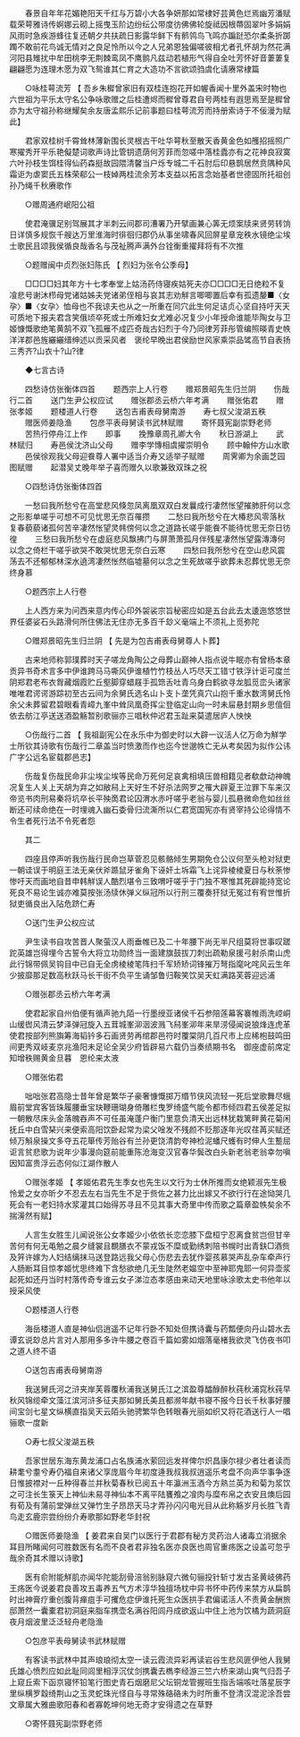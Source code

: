 <!-- { "loadSidebar": true } -->
　　春景自年年花媚艳阳天千红与万碧小大各争妍那如常棣好芸黄色烂焉幽芳潘赋载荣萼雅诗传婀娜云砌上摇曳玉阶边纷纭公带度彷佛佛轮旋祗因根蔕固翠叶多娟娟风雨时急疾游蜂往复还朝夕共扶疏日影露华鲜下有鹡鸰鸟飞鸣亦蹁跹恐尔柔条折踯躅不敢前花鸟诚无情对之良足怜所以今之人兄弟恩独偏嗟彼相尤者孔怀胡为然花满河阳县雉扰中牟田桃李无荆棘鸾凤不鹰鹯凡兹动若植形气得自全吐芳怀好音萋萋复翩翩愿为连理木愿为双飞鸳谁其仁育之大造功不言欲颂驺虞化请赓常棣篇 

　　○咏桂萼流芳 【 吾乡朱穉曾家旧有双桂连抱花开如幄香闻十里外盖宋时物也六世祖为平乐太守名公争咏歌赠之后桂遭烬而穉曾尊君自号两桂有遐思焉至是穉曾亦为太守祖孙称继耀矣余友唐孟熙乐记前事题曰桂萼流芳而持册索诗于不佞漫为赋此】 

　　君家双桂树千霄耸林薄新围长灵根古干吐华萼秋至散天香黄金色如雘招摇照广寒擢秀开平乐艳儗楚词歌声诗比管钥遗荫何芳菲而忽嗟中落桂蠹亦有之花神良寂寞六叶孙枝生饵桂得仙药森挺故园隈清馨当户烁专城二千石肘后印悬鹊居然贲隅种风霜讵为虐窦氏五株荣郗公一枝婥两桂流余芳本支益以拓言念始基者世德固所托祖创孙乃绳千秋赓歌作 

　　○赠周通府岷阳公祖 

　　使君淹骥足别驾展其才半刺云间郡司漕署乃开擘画兼心筭无烦案牍来贤劳转饷日详慎多规恢千艘达万里淮海时徘徊归郡仍从事坐啸春风回屏星章宠秩水镜绝尘埃士歌民且颂我侯循良哉香名与茂祉腾声满外台铨衡重擢拜将有不次推 

　　○题赠闽中贞烈张妇陈氏 【 烈妇为张令公季母】 

　　□□□□妇其年方十七孝奉堂上姑汤药侍寝疾姑死夫亦□□□□无日绝粒不复飡悲号谢沐栉母党诸姑姊夫党诸弟侄相与哀其志劝觧言唧唧置后幸有孤遗嫠■〈女孕〉■〈女孕〉恤母也不我谅夫也从之一所重在同穴此生何足诘贞心坚自持吁天天可质地下报夫君含笑俄顷卒死或士所难妇女尤难必况复少小年授命谁能毕陶女与卫姬慷慨歌绝笔黄鹄不双飞孤雁不成匹奇哉古妇烈于今乃同律芳菲彤管编照暎青史帙洋洋郡邑旌纚纚缙绅述以贡采风者　褒纶早晚出君侯励世风家乘崇品骘高节自表扬三秀齐?山衣十?山?律 

　　◆七言古诗 

　　四愁诗仿张衡体四首 
　　题西宗上人行卷 
　　赠郑景昭先生归兰阴 
　　伤哉行二首 
　　送门生尹公权应试 
　　赠张郡丞云桥六年考满 
　　赠张佑君 
　　赠张孝姬 
　　题楼道人行卷 
　　送包吉甫表母舅南游 
　　寿七叔父浚湖五秩 
　　赠医师姜隐渔 
　　包彦平表母舅读书武林赋赠 
　　寄怀聂宪副崇野老师 
　　苦热行停舟江上作 
　　即事 
　　挽豫章周孔卿大令 
　　秋日游湖上 
　　武林赋归 
　　寿邑侯沈济山父母 
　　赠李学慱相虞擢崇明令 
　　顾中翰仲方山水歌 
　　邑侯徐观我父母迎飬尊人署中适当介寿又适举子赋赠 
　　周霁卿为余画芝园图赋赠 
　　起潜吴丈晚年举子喜而赠久以歌兼致双珠之祝 

　　○四愁诗仿张衡体四首 

　　一愁曰我所愁兮在高堂悲风倏忽凤离凰双双白发曩成行凄然怅望摧肺肝何以念之形影单嗟乎可想不可见忧思无奈百罹攒 
　　二愁曰我所愁兮在大椿悲风零落秋复春藐藐诸孤何苦辛凄然怅望灵帏傍何以念之道路长嗟乎能飬不能待忧思无奈日彷徨 
　　三愁曰我所愁兮在虚庭悲风飘拂门与屏萧萧孤月伴残星凄然怅望露漙漙何以念之倚栏干嗟乎欲哭不敢哭忧思无奈白云寒 
　　四愁曰我所愁兮在空山悲风震荡去不还郁郁林深水遶湾凄然怅然临墟墓何以念之生死故嗟乎欲葬未忍葬忧思无奈终身慕 

　　○题西宗上人行卷 

　　上人西方来为问西来意内传心印外袈裟宗旨秘密应如是五台此去太逶迤悠悠世界任婆娑石头路滑何所住佛法无住亦无多百千玅义毫端上不须礼上觅弥陀 

　　○赠郑景昭先生归兰阴 【 先是为包吉甫表母舅尊人卜葬】 

　　古来地师称郭璞葬时天子嗟龙角陶公之母葬山巅神人指点说牛眠亦有曾杨本章贡异书奇术言多中伊谁跨马马嘶风伊谁植竹竹枝丛人巧尽天工错寸铁浮计讵可度兰阴郑君老布衣胷藏烟霞贮丘壑脚穿蜡屐手孤筇舌吐青乌身白鹤欲寻龙胍觅峦头诸家唯唯君谔谔游踪初至古云间为余舅氏选名山卜支卜垄凭真穴山抱千重水数湾舅氏怜余父未葬留君碧眼看青嶂九峯中耸凤凰奇挥尘登临定山向一时未屇悬封期乡思儃佪依去舫江亭送送酒盈觞暂别歌骊亦三唱秋仲迟君玉趾来莫遣居庐人怏怏 

　　○伤哉行二首 【 我祖副宪公在永乐中为御史时以大辟一议活人亿万命为觧学士所钦其诗歌有伤哉行二章盖当时愤激而作也迄今世邈帙亡无从考矣因为拟作公讳广字公远名宦载郡邑志】 

　　伤哉复伤哉民命非尘埃尘埃等民命万死何足哀禽相填压兽相籍见者欷歔动神魄况复生人关上天胡为弃之如敝舄上天好生不好杀法网罗之罹大辟夏王泣罪下车来汉帝览书肉刑易秦将坑卒长平殃啇君论囚渭水赤吁嗟乎老翁与婴儿孤悬微命危如丝丝断还可续命绝在一时埋魂入幽石委骨归流澌所以仁君宽国宪亦有贤宰持公论得情不令生者死行法不令死者怨 

　　其二 

　　四座且停声听我伤哉行民命岂草菅忍见骸骼倾生男期免仓公议何至头枪对狱吏一朝诖误于明庭王法无亲伏斧踬鼠牙雀角下诬奸土坼霜飞上诧异棱棱夏日与秋荼惨惨吁天而画地自昔申韩觧误人酷烈堪令三致喟吁嗟乎于门独不寒惟其死辟能持宽论死良不易论生诚亦难莫按张汤牍休弹义纵冠所以行刑三覆奏犴狱无冤过有宥世惟折狱吏循良出入阽危跻仁寿 

　　○送门生尹公权应试 

　　尹生读书自攻苦晋人聚萤汉人雨垂帷已及二十年腰下尚无半尺组莫将世事叹蹉跎英雄岂得埋今古誓令大将立功勋终当一面建旗鼓拔刀刺出疏勒泉援弓射杀南山虎此行锦带佩吴钩目中已自无全虏棱棱笔阵扫千军矫矫词锋摧万弩指麾叱咤风云生年少披靡那足数高秋跃马长干街不负平生诵邹鲁归鞍笑饮吴天虹满路芙蓉迎远浦 

　　○赠张郡丞云桥六年考满 

　　使君起家自州伯便有循声驰九陌一行墨绶亚诸侯千石参陪莲幕客褰帷雨洗崆峒山缓辔风清云梦泽弹冠旋入五茸城峯泖洇波溅飞舄峯泖年来旱涝侵闻说狼烽连虎革使君按部列熊旟筹海韬钤多石画贤劳再绾郡邑符时覆棠阴几百尺市上应稀枹鼓鸣田间更秀双岐麦京兆渔阳未足论全吴少府皆辟易六载仍当奏绩期书名　御座虚前席定知增秩赐黄金旦暮　恩纶来太液 

　　○赠张佑君 

　　咄咄张君高隐士昔年曾是繁华子豪奢慷慨掷万缗节侠风流轻一死后堂歌舞尽蛾眉前堂宾客皆珠履腰垂宝玦鞭珊瑚身倚雕栏曳罗绮盛气能令都市倾四君五侯差足拟一朝散尽床头金落魄吞声不可任虽淹蓬户衡门里意负清天出远林犹栽篱畔黄花菊闲抚丘中白雪琹兴来便索高阳饮卧起常为梁父唫发不残颜不贬那逐年光叹荏苒买赋还倾万斛泉操文多夺五花箪传芳贻谷有兰孙更饶清韵夸神检泥蟠尺蠖有时伸人生蹔屈讵言贫悲歌为说年少事漫向筵前能重陈沧海变汉官春华鬓改白头新老翁老翁幸勿嗔因知富贵浮云态何似江湖作散人 

　　○赠张孝姬 【 孝姬佑君先生季女也先生以文行为士休所推而女绝颖淑先生极怜爱之女亦昕夕不忍去左右当先生不足于赀佐之甚力比出嫁又不欲行行在途恸哭几死会有一老妇持水浆灌其口始得苏寻且不见其事大奇里中传而歌之篇章盈帙矣余不揣澷然有赋】 

　　人言生女胜生儿闻说张公女孝姬少小依依长恋恋膝下盘桓宁忍离食贫岂但甘辛苦何有何无黾勉之晨夕缝裳且覩膳衣不蒙戎饭不糜或勤绣刺陪书幌时出青鈇□酒赀及笄许嫁为人妇结缡抹马送登路远我父母心伤悲去去犹作婴孩慕哭声乱杂车牵声行人肠断耳目惊孝姬忧思终难下含愁欲绝几无生陡然老媪空中至神耶鬼耶一何异壶浆起死如还丹当时村落传奇专谁云女子涕泣态孝感由来动天地里咏涂歌太史书他年以授采风使 

　　○题楼道人行卷 

　　海岳楼道人直是神仙侣逍遥不记年行卧不知处但携诗囊与药瓢便向丹山碧水去谭玄说玅总片言对人那用多多许牛腰之卷百千篇如雾如烟落毫楮我欲灵飞仿夜书叩之道人终不语 

　　○送包吉甫表母舅南游 

　　我送舅氏河之浒夹岸芙蓉覆秋浦我送舅氏江之滨盈尊醽醁醉秋莼秋浦窕秋莼早秋风锦缆牵文藻江滨河浒多征夫那如舅氏美且都濒年献书寝不报今日长千秋事好腰间宝剑七星文纵横直指吴天云陌头驰骋繁华色转眼春光丽如织又将花酒送行人一唱骊歌一度新 

　　○寿七叔父浚湖五秩 

　　吾家世居东海东黄龙浦口占名族浦水萦回远发祥俾尔炽昌康尔禄少者壮者读而耕耄兮耋兮寿仍福自来诸父享庞眉今年初度逄我叔我叔逍遥乐考盘不向声华事争逐日惟披襟对一丘种得春兰并秋菊春秋已阅五十年瀛洲玉酒今方熟兰英为和菊为浆饮之可注长生箓天上神仙未易寻神仙本不离平陆饔飧之飡肉与糜布帛之衣安且燠后园有荀及有蒲前堂弹丝又弹竹生子昂昂天马才弄孙闪闪电光目从此称觞岁月长胜飞青鸟走玄鹿宗尝纷纷介寿歌那如野老华封祝 

　　○赠医师姜隐渔 【 姜君来自吴门以医行于君郡有秘方灵药治人诸毒立消据余耳目所睹闻何可胜数医有名而不良者君非独名医亦良医也周官重疡医之设盖可忽乎哉余奇其术赠以诗歌】 

　　医有俞附能觧肌亦闻华陀能刮骨涪翁别脉窥六微句骊投针斩寸发古圣黄岐佛药王疡医今说姜君良善攻五毒养五气方术淳华独擅场枕中异书怀中药传来禁方从扁鹊时出神膏疗重创腹背瘅疽手可攫危症伊谁托死生众医拱手君偏诺活人不责黄金酬旅邸萧然一囊橐君初洞庭来脂车携壶名满谷阳闾丹成欲返山中住上池为饮橘为蔬洞庭夜月烟波里泛泛轻舟老隐渔 

　　○包彦平表母舅读书武林赋赠 

　　有客读书武林中其声琅琅彻太空一读云霞流异彩再读岩谷生悲风匪伊他人我舅氏雄心愤烈应如此耻同闾里相浮沉仗剑携囊去檇李经游三竺六桥来湖山爽气归吾子上窥丘索下函京寝怀铅笔行图史青石烟磨尼父坛铜龙管握班生指舌端咳吐落星辰字里纵横罗縠绮荆山之玉灵蛇珠光怪自与寻常殊硌硌未为时所重不登清汉混泥涂吾尝文章属大雅曲歌阳春和者寡乾坤何地无奇才安得遗之在草野 

　　○寄怀聂宪副崇野老师 

